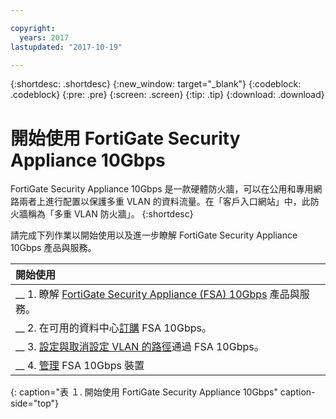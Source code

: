 ```yaml
---

copyright:
  years: 2017
lastupdated: "2017-10-19"

---
```


{:shortdesc: .shortdesc}
{:new_window: target="_blank"}
{:codeblock: .codeblock}
{:pre: .pre}
{:screen: .screen}
{:tip: .tip}
{:download: .download}

# 開始使用 FortiGate Security Appliance 10Gbps

FortiGate Security Appliance 10Gbps 是一款硬體防火牆，可以在公用和專用網路兩者上進行配置以保護多重 VLAN 的資料流量。在「客戶入口網站」中，此防火牆稱為「多重 VLAN 防火牆」。
{:shortdesc}

請完成下列作業以開始使用以及進一步瞭解 FortiGate Security Appliance 10Gbps 產品與服務。

|開始使用       |
|:------------------|
|__ 1. 瞭解 [FortiGate Security Appliance (FSA) 10Gbps](about.html) 產品與服務。 |
|__ 2. 在可用的資料中心[訂購](ordering-firewall.html) FSA 10Gbps。 |
|__ 3. [設定與取消設定 VLAN 的路徑](managing-vlans.html)通過 FSA 10Gbps。  |
|__ 4. [管理](managing-firewall-device-details.html) FSA 10Gbps 裝置
{: caption="表 １. 開始使用 FortiGate Security Appliance 10Gbps" caption-side="top"} 
